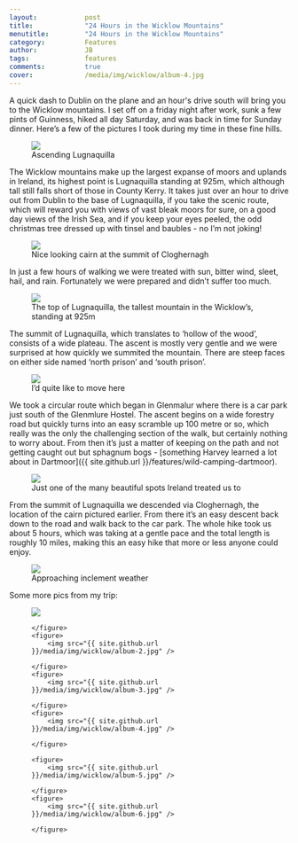 ```yaml
---
layout:            post
title:             "24 Hours in the Wicklow Mountains"
menutitle:         "24 Hours in the Wicklow Mountains"
category:          Features
author:            JB
tags:              features
comments:          true
cover:             /media/img/wicklow/album-4.jpg
---
```


A quick dash to Dublin on the plane and an hour's drive south will bring you to the Wicklow mountains. I set off on a friday night after work, sunk a few pints of Guinness, hiked all day Saturday, and was back in time for Sunday dinner. Here’s a few of the pictures I took during my time in these fine hills. 

<figure>
<img src="{{ site.github.url }}/media/img/wicklow/1-lugnaquilla.jpg" />
<figcaption>Ascending Lugnaquilla</figcaption>
</figure>

The Wicklow mountains make up the largest expanse of moors and uplands in Ireland, its highest point is Lugnaquilla standing at 925m, which although tall still falls short of those in County Kerry. It takes just over an hour to drive out from Dublin to the base of Lugnaquilla, if you take the scenic route, which will reward you with views of vast bleak moors for sure, on a good day views of the Irish Sea, and if you keep your eyes peeled, the odd christmas tree dressed up with tinsel and baubles - no I’m not joking!

<figure>
<img src="{{ site.github.url }}/media/img/wicklow/2-cloghernagh.jpg" />
<figcaption>Nice looking cairn at the summit of Cloghernagh</figcaption>
</figure>

In just a few hours of walking we were treated with sun, bitter wind, sleet, hail, and rain. Fortunately we were prepared and didn’t suffer too much. 

<figure>
<img src="{{ site.github.url }}/media/img/wicklow/3-summit.jpg" />
<figcaption>The top of Lugnaquilla, the tallest mountain in the Wicklow’s, standing at 925m</figcaption>
</figure>

The summit of Lugnaquilla, which translates to ‘hollow of the wood’, consists of a wide plateau. The ascent is mostly very gentle and we were surprised at how quickly we summited the mountain. There are steep faces on either side named ‘north prison’ and ‘south prison’.
 
<figure>
<img src="{{ site.github.url }}/media/img/wicklow/4-nicespot.jpg" />
<figcaption>I’d quite like to move here</figcaption>
</figure>

 
We took a circular route which began in Glenmalur where there is a car park just south of the Glenmlure Hostel. The ascent begins on a wide forestry road but quickly turns into an easy scramble up 100 metre or so, which really was the only the challenging section of the walk, but certainly nothing to worry about. From then it’s just a matter of keeping on the path and not getting caught out but sphagnum bogs - [something Harvey learned a lot about in Dartmoor]({{ site.github.url }}/features/wild-camping-dartmoor). 

<figure>
<img src="{{ site.github.url }}/media/img/wicklow/5-ireland.jpg" />
<figcaption>Just one of the many beautiful spots Ireland treated us to</figcaption>
</figure>

From the summit of Lugnaquilla we descended via Cloghernagh, the location of the cairn pictured earlier. From there it’s an easy descent back down to the road and walk back to the car park. The whole hike took us about 5 hours, which was taking at a gentle pace and the total length is roughly 10 miles, making this an easy hike that more or less anyone could enjoy.  

<figure>
<img src="{{ site.github.url }}/media/img/wicklow/6-weather.jpg" />
<figcaption>Approaching inclement weather</figcaption>
</figure>

Some more pics from my trip: 

<div class="album">
    <figure>
        <img src="{{ site.github.url }}/media/img/wicklow/album-1.jpg" />

    </figure>
    <figure>
        <img src="{{ site.github.url }}/media/img/wicklow/album-2.jpg" />

    </figure>
    <figure>
        <img src="{{ site.github.url }}/media/img/wicklow/album-3.jpg" />

    </figure>
    <figure>
        <img src="{{ site.github.url }}/media/img/wicklow/album-4.jpg" />

    </figure>

    <figure>
        <img src="{{ site.github.url }}/media/img/wicklow/album-5.jpg" />

    </figure>
    <figure>
        <img src="{{ site.github.url }}/media/img/wicklow/album-6.jpg" />

    </figure>

</div>